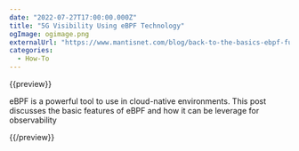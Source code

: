 ```yaml
---
date: "2022-07-27T17:00:00.000Z"
title: "5G Visibility Using eBPF Technology"
ogImage: ogimage.png
externalUrl: "https://www.mantisnet.com/blog/back-to-the-basics-ebpf-fundamentals"
categories:
  - How-To
---
```


{{preview}}

eBPF is a powerful tool to use in cloud-native environments. This post discusses the basic features of eBPF and how it can be leverage for observability

{{/preview}}

